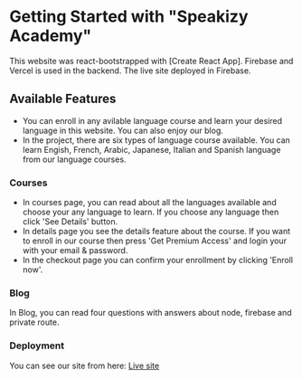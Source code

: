 # Getting Started with "Speakizy Academy"

This website was react-bootstrapped with [Create React App]. Firebase and Vercel is used in the backend. The live site deployed in Firebase. 

## Available Features

* You can enroll in any avilable language course and learn your desired language in this website. You can also enjoy our blog.
* In the project, there are six types of language course available. You can learn Engish, French, Arabic, Japanese, Italian and Spanish language from our language courses.

### Courses
 
* In courses page, you can read about all the languages available and choose your any language to learn. If you choose any language then click 'See Details' button.
* In details page you see the details feature about the course. If you want to enroll in our course then press 'Get Premium Access' and login your with your email & password.
* In the checkout page you can confirm your enrollment by clicking 'Enroll now'.

### Blog

In Blog, you can read four questions with answers about node, firebase and private route.

### Deployment

You can see our site from here: [Live site](https://project-ten-client.web.app/)

